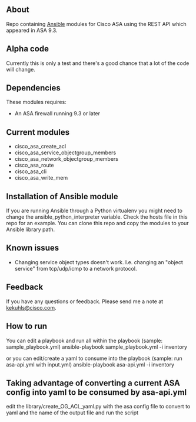 ## About

Repo containing [Ansible](https://github.com/ansible/ansible) modules for Cisco ASA using the REST API which appeared in ASA 9.3.

## Alpha code

Currently this is only a test and there's a good chance that a lot of the code will change.

## Dependencies

These modules requires:

* An ASA firewall running 9.3 or later

## Current modules

* cisco_asa_create_acl
* cisco_asa_service_objectgroup_members
* cisco_asa_network_objectgroup_members
* cisco_asa_route
* cisco_asa_cli
* cisco_asa_write_mem

## Installation of Ansible module

If you are running Ansible through a Python virtualenv you might need to change the ansible_python_interpreter variable. Check the hosts file in this repo for an example. You can clone this repo and copy the modules to your Ansible library path.

## Known issues

* Changing service object types doesn't work. I.e. changing an "object service" from tcp/udp/icmp to a network protocol.

## Feedback

If you have any questions or feedback. Please send me a note at kekuhls@cisco.com.

## How to run

You can edit a playbook and run all within the playbook (sample: sample_playbook.yml)
	ansible-playbook sample_playbook.yml -i inventory

or you can edit/create a yaml to consume into the playbook (sample: run asa-api.yml with input.yml)
	ansible-playbook asa-api.yml -i inventory

## Taking advantage of converting a current ASA config into yaml to be consumed by asa-api.yml
edit the library/create_OG_ACL_yaml.py with the asa config file to convert to yaml and the name of the output file and run the script

